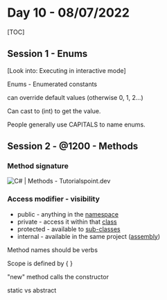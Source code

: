 # Day 10 - 08/07/2022

[TOC]

## Session 1 - Enums

[Look into: Executing in interactive mode]



Enums - Enumerated constants

can override default values (otherwise 0, 1, 2...)

Can cast to (int) to get the value.

People generally use CAPITALS to name enums.



## Session 2 - @1200 - Methods 

### Method signature

![C# | Methods - Tutorialspoint.dev](https://tutorialspoint.dev/image/methods-in-java.png)

### Access modifier - visibility

- public - anything in the <u>namespace</u>
- private - access it within that <u>class</u>
- protected - available to <u>sub-classes</u>
- internal - available in the same project (<u>assembly</u>)



Method names should be verbs

Scope is defined by { }

"new" method calls the constructor



static vs abstract